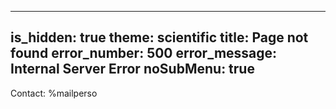 -----
is_hidden: true
theme: scientific
title: Page not found
error_number: 500
error_message: Internal Server Error
noSubMenu: true
-----
Contact: %mailperso
